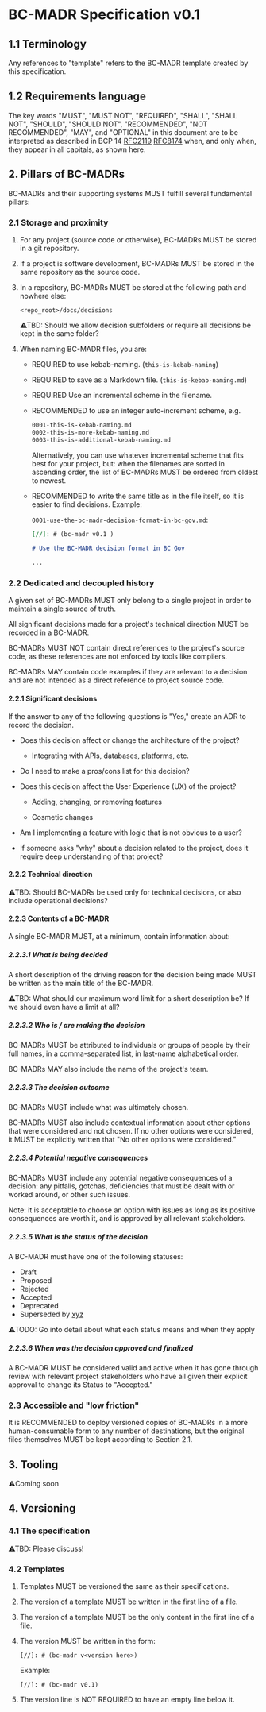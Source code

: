 # BC-MADR Specification v0.1

## 1.1 Terminology 

Any references to "template" refers to the BC-MADR template created by this specification.

## 1.2 Requirements language

The key words "MUST", "MUST NOT", "REQUIRED", "SHALL", "SHALL NOT", "SHOULD", "SHOULD NOT", "RECOMMENDED", "NOT RECOMMENDED", "MAY", and "OPTIONAL" in this document are to be interpreted as described in BCP 14 [RFC2119](https://www.rfc-editor.org/info/rfc2119) [RFC8174](https://www.rfc-editor.org/info/rfc8174) when, and only when, they appear in all capitals, as shown here.

## 2. Pillars of BC-MADRs

BC-MADRs and their supporting systems MUST fulfill several fundamental pillars:

### 2.1 Storage and proximity

1. For any project (source code or otherwise), BC-MADRs MUST be stored in a git repository.

2. If a project is software development, BC-MADRs MUST be stored in the same repository as the source code.

3. In a repository, BC-MADRs MUST be stored at the following path and nowhere else:

	`<repo_root>/docs/decisions`

	⚠TBD: Should we allow decision subfolders or require all decisions be kept in the same folder?

4. When naming BC-MADR files, you are:

	- REQUIRED to use kebab-naming. (`this-is-kebab-naming`)

	- REQUIRED to save as a Markdown file. (`this-is-kebab-naming.md`)

	- REQUIRED Use an incremental scheme in the filename.

	- RECOMMENDED to use an integer auto-increment scheme, e.g.

		```bash
		0001-this-is-kebab-naming.md
		0002-this-is-more-kebab-naming.md
		0003-this-is-additional-kebab-naming.md
		```
		
		Alternatively, you can use whatever incremental scheme that fits best for your project, but: when the filenames are sorted in ascending order, the list of BC-MADRs MUST be ordered from oldest to newest.

	- RECOMMENDED to write the same title as in the file itself, so it is easier to find decisions. Example:

		`0001-use-the-bc-madr-decision-format-in-bc-gov.md`:

		```markdown
		[//]: # (bc-madr v0.1 )

		# Use the BC-MADR decision format in BC Gov

		...
		```

### 2.2 Dedicated and decoupled history

A given set of BC-MADRs MUST only belong to a single project in order to maintain a single source of truth.

All significant decisions made for a project's technical direction MUST be recorded in a BC-MADR.

BC-MADRs MUST NOT contain direct references to the project's source code, as these references are not enforced by tools like compilers. 

BC-MADRs MAY contain code examples if they are relevant to a decision and are not intended as a direct reference to project source code.

#### 2.2.1 Significant decisions

If the answer to any of the following questions is "Yes," create an ADR to record the decision.

- Does this decision affect or change the architecture of the project?

	- Integrating with APIs, databases, platforms, etc.

- Do I need to make a pros/cons list for this decision?

- Does this decision affect the User Experience (UX) of the project?

	- Adding, changing, or removing features

	- Cosmetic changes

- Am I implementing a feature with logic that is not obvious to a user?

- If someone asks "why" about a decision related to the project, does it require deep understanding of that project?

#### 2.2.2 Technical direction

⚠TBD: Should BC-MADRs be used only for technical decisions, or also include operational decisions?

#### 2.2.3 Contents of a BC-MADR

A single BC-MADR MUST, at a minimum, contain information about:

##### 2.2.3.1 What is being decided

A short description of the driving reason for the decision being made MUST be written as the main title of the BC-MADR.

⚠TBD: What should our maximum word limit for a short description be? If we should even have a limit at all?

##### 2.2.3.2 Who is / are making the decision

BC-MADRs MUST be attributed to individuals or groups of people by their full names, in a comma-separated list, in last-name alphabetical order.

BC-MADRs MAY also include the name of the project's team.

##### 2.2.3.3 The decision outcome

BC-MADRs MUST include what was ultimately chosen.

BC-MADRs MUST also include contextual information about other options that were considered and not chosen. If no other options were considered, it MUST be explicitly written that "No other options were considered."

##### 2.2.3.4 Potential negative consequences

BC-MADRs MUST include any potential negative consequences of a decision: any pitfalls, gotchas, deficiencies that must be dealt with or worked around, or other such issues.

Note: it is acceptable to choose an option with issues as long as its positive consequences are worth it, and is approved by all relevant stakeholders.

##### 2.2.3.5 What is the status of the decision

A BC-MADR must have one of the following statuses:

- Draft
- Proposed
- Rejected
- Accepted
- Deprecated
- Superseded by [xyz](iiii-xyz.md)

⚠TODO: Go into detail about what each status means and when they apply

##### 2.2.3.6 When was the decision approved and finalized

A BC-MADR MUST be considered valid and active when it has gone through review with relevant project stakeholders who have all given their explicit approval to change its Status to "Accepted."

### 2.3 Accessible and "low friction"

It is RECOMMENDED to deploy versioned copies of BC-MADRs in a more human-consumable form to any number of destinations, but the original files themselves MUST be kept according to Section 2.1.

## 3. Tooling

⚠Coming soon

## 4. Versioning

### 4.1 The specification

⚠TBD: Please discuss!

### 4.2 Templates

1. Templates MUST be versioned the same as their specifications.

2. The version of a template MUST be written in the first line of a file.

3. The version of a template MUST be the only content in the first line of a file.

4. The version MUST be written in the form:

	`[//]: # (bc-madr v<version here>)`

	Example:

	`[//]: # (bc-madr v0.1)`

5. The version line is NOT REQUIRED to have an empty line below it.
